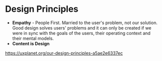 # Design Principles

* **Empathy** - People First. Married to the user's problem, not our solution. Good design solves users' problems and it can only be created if we were in sync with the goals of the users, their operating context and their mental models.
* **Content is Design**

https://uxplanet.org/our-design-principles-a5ae2e6337ec

